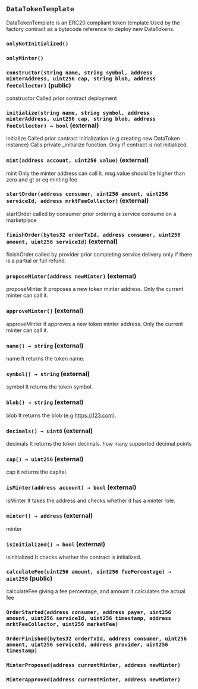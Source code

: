 ## `DataTokenTemplate`



DataTokenTemplate is an ERC20 compliant token template
Used by the factory contract as a bytecode reference to 
deploy new DataTokens.

### `onlyNotInitialized()`





### `onlyMinter()`






### `constructor(string name, string symbol, address minterAddress, uint256 cap, string blob, address feeCollector)` (public)



constructor
Called prior contract deployment


### `initialize(string name, string symbol, address minterAddress, uint256 cap, string blob, address feeCollector) → bool` (external)



initialize
Called prior contract initialization (e.g creating new DataToken instance)
Calls private _initialize function. Only if contract is not initialized.


### `mint(address account, uint256 value)` (external)



mint
Only the minter address can call it.
msg.value should be higher than zero and gt or eq minting fee


### `startOrder(address consumer, uint256 amount, uint256 serviceId, address mrktFeeCollector)` (external)



startOrder
called by consumer prior ordering a service consume on a marketplace


### `finishOrder(bytes32 orderTxId, address consumer, uint256 amount, uint256 serviceId)` (external)



finishOrder
called by provider prior completing service delivery only
if there is a partial or full refund.


### `proposeMinter(address newMinter)` (external)



proposeMinter
It proposes a new token minter address.
Only the current minter can call it.


### `approveMinter()` (external)



approveMinter
It approves a new token minter address.
Only the current minter can call it.

### `name() → string` (external)



name
It returns the token name.


### `symbol() → string` (external)



symbol
It returns the token symbol.


### `blob() → string` (external)



blob
It returns the blob (e.g https://123.com).


### `decimals() → uint8` (external)



decimals
It returns the token decimals.
how many supported decimal points


### `cap() → uint256` (external)



cap
it returns the capital.


### `isMinter(address account) → bool` (external)



isMinter
It takes the address and checks whether it has a minter role.


### `minter() → address` (external)



minter


### `isInitialized() → bool` (external)



isInitialized
It checks whether the contract is initialized.


### `calculateFee(uint256 amount, uint256 feePercentage) → uint256` (public)



calculateFee
giving a fee percentage, and amount it calculates the actual fee



### `OrderStarted(address consumer, address payer, uint256 amount, uint256 serviceId, uint256 timestamp, address mrktFeeCollector, uint256 marketFee)`





### `OrderFinished(bytes32 orderTxId, address consumer, uint256 amount, uint256 serviceId, address provider, uint256 timestamp)`





### `MinterProposed(address currentMinter, address newMinter)`





### `MinterApproved(address currentMinter, address newMinter)`





